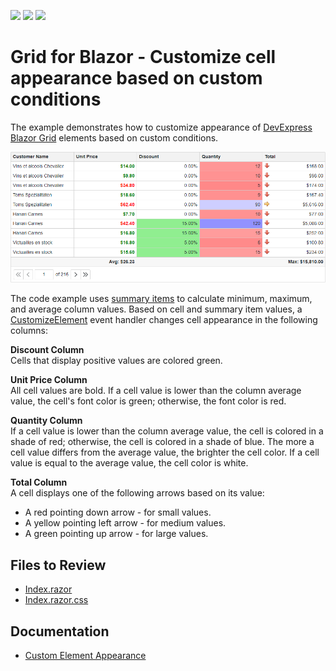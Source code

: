 <!-- default badges list -->
![](https://img.shields.io/endpoint?url=https://codecentral.devexpress.com/api/v1/VersionRange/523307766/22.1.4%2B)
[![](https://img.shields.io/badge/Open_in_DevExpress_Support_Center-FF7200?style=flat-square&logo=DevExpress&logoColor=white)](https://supportcenter.devexpress.com/ticket/details/T1108437)
[![](https://img.shields.io/badge/📖_How_to_use_DevExpress_Examples-e9f6fc?style=flat-square)](https://docs.devexpress.com/GeneralInformation/403183)
<!-- default badges end -->

# Grid for Blazor - Customize cell appearance based on custom conditions

The example demonstrates how to customize appearance of [DevExpress Blazor Grid](https://docs.devexpress.com/Blazor/DevExpress.Blazor.DxGrid) elements based on custom conditions.


![Grid - Customize Element Appearance](images/grid.png)

The code example uses [summary items](https://docs.devexpress.com/Blazor/DevExpress.Blazor.DxGridSummaryItem) to calculate minimum, maximum, and average column values. Based on cell and summary item values, a [CustomizeElement](https://docs.devexpress.com/Blazor/DevExpress.Blazor.DxGrid.CustomizeElement) event handler changes cell appearance in the following columns:

**Discount Column**  
Cells that display positive values are colored green.

**Unit Price Column**  
All cell values are bold. If a cell value is lower than the column average value, the cell's font color is green; otherwise, the font color is red.

**Quantity Column**  
If a cell value is lower than the column average value, the cell is colored in a shade of red; otherwise, the cell is colored in a shade of blue. The more a cell value differs from the average value, the brighter the cell color. If a cell value is equal to the average value, the cell color is white.

**Total Column**  
A cell displays one of the following arrows based on its value:
* A red pointing down arrow - for small values.
* A yellow pointing left arrow - for medium values.
* A green pointing up arrow - for large values.

## Files to Review

* [Index.razor](./CS/GridConditionalFormatting/Pages/Index.razor)
* [Index.razor.css](./CS/GridConditionalFormatting/Pages/Index.razor.css)

## Documentation

* [Custom Element Appearance](https://docs.devexpress.com/Blazor/DevExpress.Blazor.DxGrid.CustomizeElement)
